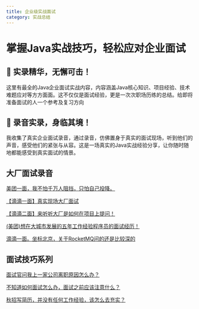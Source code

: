 ```yaml
---
title: 企业级实战面试
category: 实战总结
---
```

# 掌握Java实战技巧，轻松应对企业面试

## 🚀 **实录精华，无懈可击！**

这里有最全的Java企业面试实战内容，内容涵盖Java核心知识、项目经验、技术难题应对等方方面面。这不仅仅是面试经验，更是一次次职场历练的总结。给即将准备面试的人一个参考及复习方向

## 🎤 **录音实录，身临其境！**

我收集了真实企业面试录音，通过录音，仿佛置身于真实的面试现场，听到他们的声音，感受他们的紧张与从容。这是一场真实的Java实战经验分享，让你随时随地都能感受到真实面试的情景。

## 大厂面试录音

[美团一面，我不怕千万人阻挡，只怕自己投降。](https://www.bilibili.com/video/BV1vp4y1K7Am/?spm_id_from=333.999.0.0&vd_source=bff3ef0c7cdbeccd9f15fda3ed7bccc4)

[【滴滴一面】真实现场大厂面试](https://www.bilibili.com/video/BV14T411c7Le/?spm_id_from=333.999.0.0&vd_source=bff3ef0c7cdbeccd9f15fda3ed7bccc4)

[【滴滴二面】来听听大厂是如何在项目上提问！](https://www.bilibili.com/video/BV1ZG411x7fo/?spm_id_from=333.999.0.0&vd_source=bff3ef0c7cdbeccd9f15fda3ed7bccc4)

[(美团)想在大城市发展的五年工作经验程序员的面试经历！](https://www.bilibili.com/video/BV11w411A79f/?spm_id_from=333.999.0.0&vd_source=bff3ef0c7cdbeccd9f15fda3ed7bccc4)

[滴滴一面。坐标北京，关于RocketMQ问的还是比较深的](https://www.bilibili.com/video/BV1w94y147RS/?spm_id_from=333.999.0.0)

## 面试技巧系列

[面试官问我上一家公司离职原因怎么办？](https://www.zhihu.com/zvideo/1440363701480505344)

[不知道如何面试怎么办，面试之前应该注意什么？](https://www.zhihu.com/zvideo/1440353723834507264)

[秋招写简历，并没有任何工作经验，该怎么去充实？](https://www.zhihu.com/zvideo/1441426788702011392)
